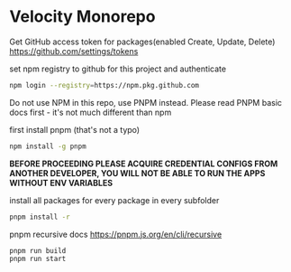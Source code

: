 # Velocity Monorepo


Get GitHub access token for packages(enabled Create, Update, Delete)
https://github.com/settings/tokens

set npm registry to github for this project and authenticate
```bash
npm login --registry=https://npm.pkg.github.com
```


Do not use NPM in this repo, use PNPM instead.
Please read PNPM basic docs first - it's not much different than npm

first install pnpm (that's not a typo)
```bash
npm install -g pnpm
```

**BEFORE PROCEEDING PLEASE ACQUIRE CREDENTIAL CONFIGS FROM ANOTHER DEVELOPER,
YOU WILL NOT BE ABLE TO RUN THE APPS WITHOUT ENV VARIABLES**

install all packages for every package in every subfolder
```bash
pnpm install -r
```


pnpm recursive docs
https://pnpm.js.org/en/cli/recursive

 
```bash
pnpm run build
pnpm run start
```
